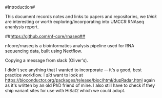 #Introduction#

This document records notes and links to papers and repositories, we *think* are interesting or worth exploring/incorporating into UMCCR RNAseq ananlysis report.

##https://github.com/nf-core/rnaseq##

nfcore/rnaseq is a bioinformatics analysis pipeline used for RNA sequencing data, built using Nextflow.

Copying a message from slack (Oliver's).

I didn't see anything that I wanted to incorporate -- it's a good, best practice workflow. I _did_ want to look at https://bioconductor.org/packages/release/bioc/html/dupRadar.html again as it's written by an old PhD friend of mine. I also still have to check if they ship variant sites for use with HiSat2 which we could adopt.